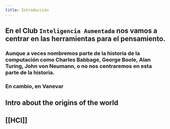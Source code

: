 ```yaml
---
title: Introducción
---
```


## En el Club `Inteligencia Aumentada` nos vamos a centrar en las herramientas para el pensamiento.
### Aunque a veces nombremos parte de la historia de la computación como Charles Babbage, George Boole, Alan Turing, John von Neumann, o  no nos centraremos en esta parte de la historia.
### En cambio, en Vanevar
## Intro about the origins of the world
## [[HCI]]
